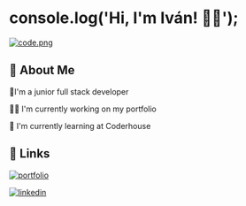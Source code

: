 
# console.log('Hi, I'm Iván! 👨‍💻');


[![code.png](https://i.postimg.cc/QdGG5ft1/code.png)](https://postimg.cc/1fHj1cD3)

## 🚀 About Me
🧉I'm a junior full stack developer

👩‍💻 I'm currently working on my portfolio

🧠 I'm currently learning at Coderhouse
## 🔗 Links

<p align="center">

[![portfolio](https://img.shields.io/badge/my_portfolio-000?style=for-the-badge&logo=ko-fi&logoColor=white)](https://github.com/isierra93)

[![linkedin](https://img.shields.io/badge/linkedin-0A66C2?style=for-the-badge&logo=linkedin&logoColor=white)](https://www.linkedin.com/in/isierra93/)

</p>
